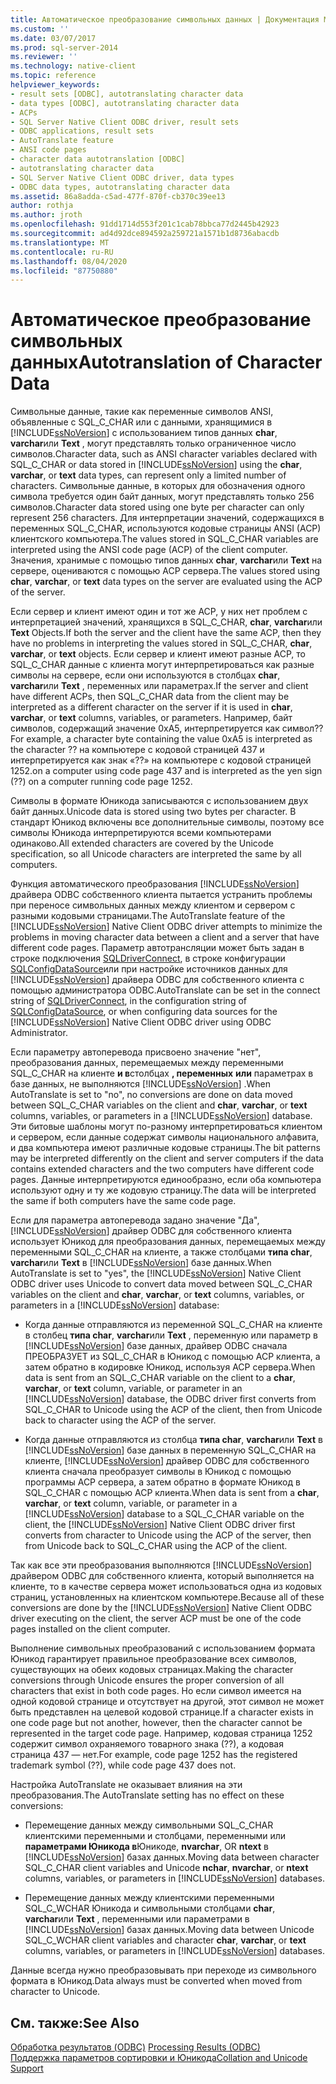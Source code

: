 ```yaml
---
title: Автоматическое преобразование символьных данных | Документация Майкрософт
ms.custom: ''
ms.date: 03/07/2017
ms.prod: sql-server-2014
ms.reviewer: ''
ms.technology: native-client
ms.topic: reference
helpviewer_keywords:
- result sets [ODBC], autotranslating character data
- data types [ODBC], autotranslating character data
- ACPs
- SQL Server Native Client ODBC driver, result sets
- ODBC applications, result sets
- AutoTranslate feature
- ANSI code pages
- character data autotranslation [ODBC]
- autotranslating character data
- SQL Server Native Client ODBC driver, data types
- ODBC data types, autotranslating character data
ms.assetid: 86a8adda-c5ad-477f-870f-cb370c39ee13
author: rothja
ms.author: jroth
ms.openlocfilehash: 91dd1714d553f201c1cab78bbca77d2445b42923
ms.sourcegitcommit: ad4d92dce894592a259721a1571b1d8736abacdb
ms.translationtype: MT
ms.contentlocale: ru-RU
ms.lasthandoff: 08/04/2020
ms.locfileid: "87750880"
---
```

# <a name="autotranslation-of-character-data"></a><span data-ttu-id="2fc61-102">Автоматическое преобразование символьных данных</span><span class="sxs-lookup"><span data-stu-id="2fc61-102">Autotranslation of Character Data</span></span>
  <span data-ttu-id="2fc61-103">Символьные данные, такие как переменные символов ANSI, объявленные с SQL_C_CHAR или с данными, хранящимися в [!INCLUDE[ssNoVersion](../../includes/ssnoversion-md.md)] с использованием типов данных **char**, **varchar**или **Text** , могут представлять только ограниченное число символов.</span><span class="sxs-lookup"><span data-stu-id="2fc61-103">Character data, such as ANSI character variables declared with SQL_C_CHAR or data stored in [!INCLUDE[ssNoVersion](../../includes/ssnoversion-md.md)] using the **char**, **varchar**, or **text** data types, can represent only a limited number of characters.</span></span> <span data-ttu-id="2fc61-104">Символьные данные, в которых для обозначения одного символа требуется один байт данных, могут представлять только 256 символов.</span><span class="sxs-lookup"><span data-stu-id="2fc61-104">Character data stored using one byte per character can only represent 256 characters.</span></span> <span data-ttu-id="2fc61-105">Для интерпретации значений, содержащихся в переменных SQL_C_CHAR, используются кодовые страницы ANSI (ACP) клиентского компьютера.</span><span class="sxs-lookup"><span data-stu-id="2fc61-105">The values stored in SQL_C_CHAR variables are interpreted using the ANSI code page (ACP) of the client computer.</span></span> <span data-ttu-id="2fc61-106">Значения, хранимые с помощью типов данных **char**, **varchar**или **Text** на сервере, оцениваются с помощью ACP сервера.</span><span class="sxs-lookup"><span data-stu-id="2fc61-106">The values stored using **char**, **varchar**, or **text** data types on the server are evaluated using the ACP of the server.</span></span>  
  
 <span data-ttu-id="2fc61-107">Если сервер и клиент имеют один и тот же ACP, у них нет проблем с интерпретацией значений, хранящихся в SQL_C_CHAR, **char**, **varchar**или **Text** Objects.</span><span class="sxs-lookup"><span data-stu-id="2fc61-107">If both the server and the client have the same ACP, then they have no problems in interpreting the values stored in SQL_C_CHAR, **char**, **varchar**, or **text** objects.</span></span> <span data-ttu-id="2fc61-108">Если сервер и клиент имеют разные ACP, то SQL_C_CHAR данные с клиента могут интерпретироваться как разные символы на сервере, если они используются в столбцах **char**, **varchar**или **Text** , переменных или параметрах.</span><span class="sxs-lookup"><span data-stu-id="2fc61-108">If the server and client have different ACPs, then SQL_C_CHAR data from the client may be interpreted as a different character on the server if it is used in **char**, **varchar**, or **text** columns, variables, or parameters.</span></span> <span data-ttu-id="2fc61-109">Например, байт символов, содержащий значение 0xA5, интерпретируется как символ??</span><span class="sxs-lookup"><span data-stu-id="2fc61-109">For example, a character byte containing the value 0xA5 is interpreted as the character ??</span></span> <span data-ttu-id="2fc61-110">на компьютере с кодовой страницей 437 и интерпретируется как знак «??» на компьютере с кодовой страницей 1252.</span><span class="sxs-lookup"><span data-stu-id="2fc61-110">on a computer using code page 437 and is interpreted as the yen sign (??) on a computer running code page 1252.</span></span>  
  
 <span data-ttu-id="2fc61-111">Символы в формате Юникода записываются с использованием двух байт данных.</span><span class="sxs-lookup"><span data-stu-id="2fc61-111">Unicode data is stored using two bytes per character.</span></span> <span data-ttu-id="2fc61-112">В стандарт Юникод включены все дополнительные символы, поэтому все символы Юникода интерпретируются всеми компьютерами одинаково.</span><span class="sxs-lookup"><span data-stu-id="2fc61-112">All extended characters are covered by the Unicode specification, so all Unicode characters are interpreted the same by all computers.</span></span>  
  
 <span data-ttu-id="2fc61-113">Функция автоматического преобразования [!INCLUDE[ssNoVersion](../../includes/ssnoversion-md.md)] драйвера ODBC собственного клиента пытается устранить проблемы при переносе символьных данных между клиентом и сервером с разными кодовыми страницами.</span><span class="sxs-lookup"><span data-stu-id="2fc61-113">The AutoTranslate feature of the [!INCLUDE[ssNoVersion](../../includes/ssnoversion-md.md)] Native Client ODBC driver attempts to minimize the problems in moving character data between a client and a server that have different code pages.</span></span> <span data-ttu-id="2fc61-114">Параметр автотрансляции может быть задан в строке подключения [SQLDriverConnect](../native-client-odbc-api/sqldriverconnect.md), в строке конфигурации [SQLConfigDataSource](../native-client-odbc-api/sqlconfigdatasource.md)или при настройке источников данных для [!INCLUDE[ssNoVersion](../../includes/ssnoversion-md.md)] драйвера ODBC для собственного клиента с помощью администратора ODBC.</span><span class="sxs-lookup"><span data-stu-id="2fc61-114">AutoTranslate can be set in the connect string of [SQLDriverConnect](../native-client-odbc-api/sqldriverconnect.md), in the configuration string of [SQLConfigDataSource](../native-client-odbc-api/sqlconfigdatasource.md), or when configuring data sources for the [!INCLUDE[ssNoVersion](../../includes/ssnoversion-md.md)] Native Client ODBC driver using ODBC Administrator.</span></span>  
  
 <span data-ttu-id="2fc61-115">Если параметру автоперевода присвоено значение "нет", преобразования данных, перемещаемых между переменными SQL_C_CHAR на клиенте **и в**столбцах **, переменных** **или** параметрах в базе данных, не выполняются [!INCLUDE[ssNoVersion](../../includes/ssnoversion-md.md)] .</span><span class="sxs-lookup"><span data-stu-id="2fc61-115">When AutoTranslate is set to "no", no conversions are done on data moved between SQL_C_CHAR variables on the client and **char**, **varchar**, or **text** columns, variables, or parameters in a [!INCLUDE[ssNoVersion](../../includes/ssnoversion-md.md)] database.</span></span> <span data-ttu-id="2fc61-116">Эти битовые шаблоны могут по-разному интерпретироваться клиентом и сервером, если данные содержат символы национального алфавита, и два компьютера имеют различные кодовые страницы.</span><span class="sxs-lookup"><span data-stu-id="2fc61-116">The bit patterns may be interpreted differently on the client and server computers if the data contains extended characters and the two computers have different code pages.</span></span> <span data-ttu-id="2fc61-117">Данные интерпретируются единообразно, если оба компьютера используют одну и ту же кодовую страницу.</span><span class="sxs-lookup"><span data-stu-id="2fc61-117">The data will be interpreted the same if both computers have the same code page.</span></span>  
  
 <span data-ttu-id="2fc61-118">Если для параметра автоперевода задано значение "Да", [!INCLUDE[ssNoVersion](../../includes/ssnoversion-md.md)] драйвер ODBC для собственного клиента использует Юникод для преобразования данных, перемещаемых между переменными SQL_C_CHAR на клиенте, а также столбцами **типа char**, **varchar**или **Text** в [!INCLUDE[ssNoVersion](../../includes/ssnoversion-md.md)] базе данных.</span><span class="sxs-lookup"><span data-stu-id="2fc61-118">When AutoTranslate is set to "yes", the [!INCLUDE[ssNoVersion](../../includes/ssnoversion-md.md)] Native Client ODBC driver uses Unicode to convert data moved between SQL_C_CHAR variables on the client and **char**, **varchar**, or **text** columns, variables, or parameters in a [!INCLUDE[ssNoVersion](../../includes/ssnoversion-md.md)] database:</span></span>  
  
-   <span data-ttu-id="2fc61-119">Когда данные отправляются из переменной SQL_C_CHAR на клиенте в столбец **типа char**, **varchar**или **Text** , переменную или параметр в [!INCLUDE[ssNoVersion](../../includes/ssnoversion-md.md)] базе данных, драйвер ODBC сначала ПРЕОБРАЗУЕТ из SQL_C_CHAR в Юникод с помощью ACP клиента, а затем обратно в кодировке Юникод, используя ACP сервера.</span><span class="sxs-lookup"><span data-stu-id="2fc61-119">When data is sent from an SQL_C_CHAR variable on the client to a **char**, **varchar**, or **text** column, variable, or parameter in an [!INCLUDE[ssNoVersion](../../includes/ssnoversion-md.md)] database, the ODBC driver first converts from SQL_C_CHAR to Unicode using the ACP of the client, then from Unicode back to character using the ACP of the server.</span></span>  
  
-   <span data-ttu-id="2fc61-120">Когда данные отправляются из столбца **типа char**, **varchar**или **Text** в [!INCLUDE[ssNoVersion](../../includes/ssnoversion-md.md)] базе данных в переменную SQL_C_CHAR на клиенте, [!INCLUDE[ssNoVersion](../../includes/ssnoversion-md.md)] драйвер ODBC для собственного клиента сначала преобразует символы в Юникод с помощью программы ACP сервера, а затем обратно в формате Юникод в SQL_C_CHAR с помощью ACP клиента.</span><span class="sxs-lookup"><span data-stu-id="2fc61-120">When data is sent from a **char**, **varchar**, or **text** column, variable, or parameter in a [!INCLUDE[ssNoVersion](../../includes/ssnoversion-md.md)] database to a SQL_C_CHAR variable on the client, the [!INCLUDE[ssNoVersion](../../includes/ssnoversion-md.md)] Native Client ODBC driver first converts from character to Unicode using the ACP of the server, then from Unicode back to SQL_C_CHAR using the ACP of the client.</span></span>  
  
 <span data-ttu-id="2fc61-121">Так как все эти преобразования выполняются [!INCLUDE[ssNoVersion](../../includes/ssnoversion-md.md)] драйвером ODBC для собственного клиента, который выполняется на клиенте, то в качестве сервера может использоваться одна из кодовых страниц, установленных на клиентском компьютере.</span><span class="sxs-lookup"><span data-stu-id="2fc61-121">Because all of these conversions are done by the [!INCLUDE[ssNoVersion](../../includes/ssnoversion-md.md)] Native Client ODBC driver executing on the client, the server ACP must be one of the code pages installed on the client computer.</span></span>  
  
 <span data-ttu-id="2fc61-122">Выполнение символьных преобразований с использованием формата Юникод гарантирует правильное преобразование всех символов, существующих на обеих кодовых страницах.</span><span class="sxs-lookup"><span data-stu-id="2fc61-122">Making the character conversions through Unicode ensures the proper conversion of all characters that exist in both code pages.</span></span> <span data-ttu-id="2fc61-123">Но если символ имеется на одной кодовой странице и отсутствует на другой, этот символ не может быть представлен на целевой кодовой странице.</span><span class="sxs-lookup"><span data-stu-id="2fc61-123">If a character exists in one code page but not another, however, then the character cannot be represented in the target code page.</span></span> <span data-ttu-id="2fc61-124">Например, кодовая страница 1252 содержит символ охраняемого товарного знака (??), а кодовая страница 437 — нет.</span><span class="sxs-lookup"><span data-stu-id="2fc61-124">For example, code page 1252 has the registered trademark symbol (??), while code page 437 does not.</span></span>  
  
 <span data-ttu-id="2fc61-125">Настройка AutoTranslate не оказывает влияния на эти преобразования.</span><span class="sxs-lookup"><span data-stu-id="2fc61-125">The AutoTranslate setting has no effect on these conversions:</span></span>  
  
-   <span data-ttu-id="2fc61-126">Перемещение данных между символьными SQL_C_CHAR клиентскими переменными и столбцами, переменными или **параметрами Юникода в**Юникоде, **nvarchar**, OR **ntext** в [!INCLUDE[ssNoVersion](../../includes/ssnoversion-md.md)] базах данных.</span><span class="sxs-lookup"><span data-stu-id="2fc61-126">Moving data between character SQL_C_CHAR client variables and Unicode **nchar**, **nvarchar**, or **ntext** columns, variables, or parameters in [!INCLUDE[ssNoVersion](../../includes/ssnoversion-md.md)] databases.</span></span>  
  
-   <span data-ttu-id="2fc61-127">Перемещение данных между клиентскими переменными SQL_C_WCHAR Юникода и символьными столбцами **char**, **varchar**или **Text** , переменными или параметрами в [!INCLUDE[ssNoVersion](../../includes/ssnoversion-md.md)] базах данных.</span><span class="sxs-lookup"><span data-stu-id="2fc61-127">Moving data between Unicode SQL_C_WCHAR client variables and character **char**, **varchar**, or **text** columns, variables, or parameters in [!INCLUDE[ssNoVersion](../../includes/ssnoversion-md.md)] databases.</span></span>  
  
 <span data-ttu-id="2fc61-128">Данные всегда нужно преобразовывать при переходе из символьного формата в Юникод.</span><span class="sxs-lookup"><span data-stu-id="2fc61-128">Data always must be converted when moved from character to Unicode.</span></span>  
  
## <a name="see-also"></a><span data-ttu-id="2fc61-129">См. также:</span><span class="sxs-lookup"><span data-stu-id="2fc61-129">See Also</span></span>  
 <span data-ttu-id="2fc61-130">[Обработка результатов &#40;ODBC&#41;](processing-results-odbc.md) </span><span class="sxs-lookup"><span data-stu-id="2fc61-130">[Processing Results &#40;ODBC&#41;](processing-results-odbc.md) </span></span>  
 [<span data-ttu-id="2fc61-131">Поддержка параметров сортировки и Юникода</span><span class="sxs-lookup"><span data-stu-id="2fc61-131">Collation and Unicode Support</span></span>](../collations/collation-and-unicode-support.md)  
  
  
